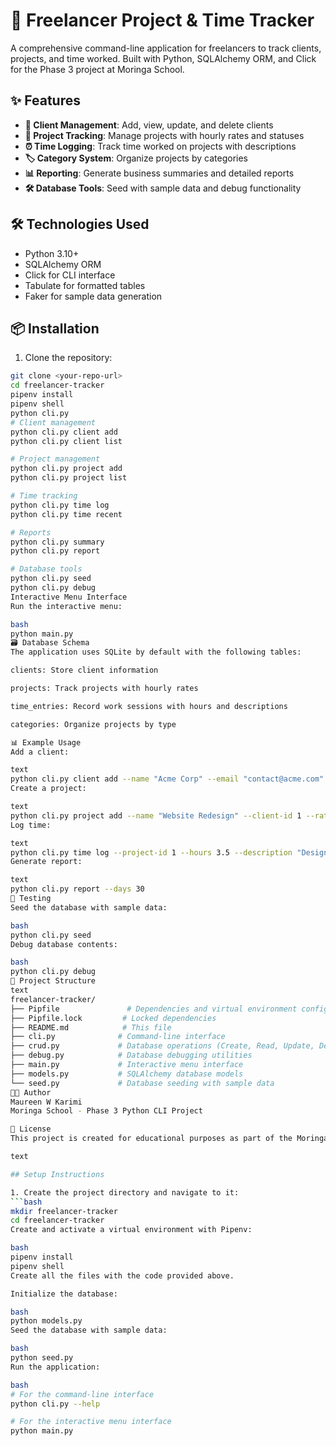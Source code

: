 # 💼 Freelancer Project & Time Tracker

A comprehensive command-line application for freelancers to track clients, projects, and time worked. Built with Python, SQLAlchemy ORM, and Click for the Phase 3 project at Moringa School.

## ✨ Features

- **👥 Client Management**: Add, view, update, and delete clients
- **📁 Project Tracking**: Manage projects with hourly rates and statuses
- **⏰ Time Logging**: Track time worked on projects with descriptions
- **🏷️ Category System**: Organize projects by categories
- **📊 Reporting**: Generate business summaries and detailed reports
- **🛠️ Database Tools**: Seed with sample data and debug functionality

## 🛠️ Technologies Used

- Python 3.10+
- SQLAlchemy ORM
- Click for CLI interface
- Tabulate for formatted tables
- Faker for sample data generation

## 📦 Installation

1. Clone the repository:
```bash
git clone <your-repo-url>
cd freelancer-tracker
pipenv install
pipenv shell
python cli.py
# Client management
python cli.py client add
python cli.py client list

# Project management
python cli.py project add
python cli.py project list

# Time tracking
python cli.py time log
python cli.py time recent

# Reports
python cli.py summary
python cli.py report

# Database tools
python cli.py seed
python cli.py debug
Interactive Menu Interface
Run the interactive menu:

bash
python main.py
🗃️ Database Schema
The application uses SQLite by default with the following tables:

clients: Store client information

projects: Track projects with hourly rates

time_entries: Record work sessions with hours and descriptions

categories: Organize projects by type

📊 Example Usage
Add a client:

text
python cli.py client add --name "Acme Corp" --email "contact@acme.com" --company "Acme Corporation" --phone "555-1234"
Create a project:

text
python cli.py project add --name "Website Redesign" --client-id 1 --rate 50.0 --description "Redesign of main website"
Log time:

text
python cli.py time log --project-id 1 --hours 3.5 --description "Designed homepage layout" --task-type "design"
Generate report:

text
python cli.py report --days 30
🧪 Testing
Seed the database with sample data:

bash
python cli.py seed
Debug database contents:

bash
python cli.py debug
📝 Project Structure
text
freelancer-tracker/
├── Pipfile               # Dependencies and virtual environment config
├── Pipfile.lock         # Locked dependencies
├── README.md            # This file
├── cli.py              # Command-line interface
├── crud.py             # Database operations (Create, Read, Update, Delete)
├── debug.py            # Database debugging utilities
├── main.py             # Interactive menu interface
├── models.py           # SQLAlchemy database models
└── seed.py             # Database seeding with sample data
👩‍💻 Author
Maureen W Karimi
Moringa School - Phase 3 Python CLI Project

📄 License
This project is created for educational purposes as part of the Moringa School curriculum.

text

## Setup Instructions

1. Create the project directory and navigate to it:
```bash
mkdir freelancer-tracker
cd freelancer-tracker
Create and activate a virtual environment with Pipenv:

bash
pipenv install
pipenv shell
Create all the files with the code provided above.

Initialize the database:

bash
python models.py
Seed the database with sample data:

bash
python seed.py
Run the application:

bash
# For the command-line interface
python cli.py --help

# For the interactive menu interface
python main.py
